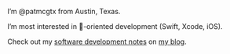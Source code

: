 I’m @patmcgtx from Austin, Texas. 

I’m most interested in -oriented development (Swift, Xcode, iOS).

Check out my [software development notes](https://patmcg.com/category/software-dev/) on [my blog](https://patmcg.com/).
